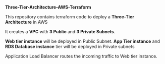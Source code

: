**Three-Tier-Architecture-AWS-Terraform**

This repository contains terraform code to deploy a **Three-Tier Architecture** in AWS

It creates a **VPC** with **3 Public** and **3 Private Subnets**. 

**Web tier instance** will be deployed in Public Subnet. **App Tier instance** and **RDS Database instance** tier will be deployed in Private subnets

Application Load Balancer routes the incoming traffic to Web tier instance.
